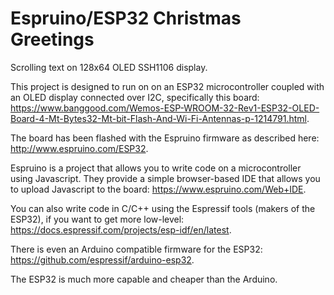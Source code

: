 # Espruino/ESP32 Christmas Greetings

Scrolling text on 128x64 OLED SSH1106 display.

This project is designed to run on on an ESP32 microcontroller coupled with an OLED display connected over I2C, specifically this board: https://www.banggood.com/Wemos-ESP-WROOM-32-Rev1-ESP32-OLED-Board-4-Mt-Bytes32-Mt-bit-Flash-And-Wi-Fi-Antennas-p-1214791.html.

The board has been flashed with the Espruino firmware as described here: http://www.espruino.com/ESP32.

Espruino is a project that allows you to write code on a microcontroller using Javascript. They provide a simple browser-based IDE that allows you to upload Javascript to the board: https://www.espruino.com/Web+IDE.

You can also write code in C/C++ using the Espressif tools (makers of the ESP32), if you want to get more low-level: https://docs.espressif.com/projects/esp-idf/en/latest.

There is even an Arduino compatible firmware for the ESP32: https://github.com/espressif/arduino-esp32.

The ESP32 is much more capable and cheaper than the Arduino.

